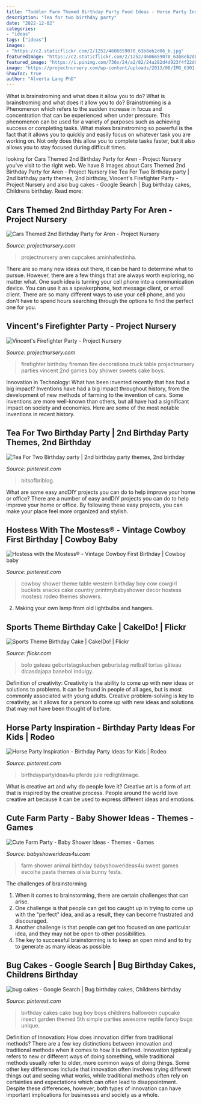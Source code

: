 ```yaml
---
title: "Toddler Farm Themed Birthday Party Food Ideas - Horse Party Inspiration"
description: "Tea for two birthday party"
date: "2022-12-02"
categories:
- "ideas"
tags: ["ideas"]
images:
- "https://c2.staticflickr.com/2/1252/4606659070_63b8eb2d06_b.jpg"
featuredImage: "https://c2.staticflickr.com/2/1252/4606659070_63b8eb2d06_b.jpg"
featured_image: "https://i.pinimg.com/736x/24/a2/82/24a282d4d923f4f22d9b477c77c18be1.jpg"
image: "https://projectnursery.com/wp-content/uploads/2013/08/IMG_6301.jpg"
ShowToc: true
author: "Alverta Lang PhD"
---
```



What is brainstroming and what does it allow you to do?
What is brainstroming and what does it allow you to do? Brainstroming is a Phenomenon which refers to the sudden increase in focus and concentration that can be experienced when under pressure. This phenomenon can be used for a variety of purposes such as achieving success or completing tasks. What makes brainstroming so powerful is the fact that it allows you to quickly and easily focus on whatever task you are working on. Not only does this allow you to complete tasks faster, but it also allows you to stay focused during difficult times.

	

		
looking for Cars Themed 2nd Birthday Party for Aren - Project Nursery you've visit to the right web. We have 8 Images about Cars Themed 2nd Birthday Party for Aren - Project Nursery like Tea For Two Birthday party | 2nd birthday party themes, 2nd birthday, Vincent&#039;s Firefighter Party - Project Nursery and also bug cakes - Google Search | Bug birthday cakes, Childrens birthday. Read more:
		
    
## Cars Themed 2nd Birthday Party For Aren - Project Nursery

<img loading=lazy src="https://projectnursery.com/wp-content/uploads/2014/07/P1240908-682x1024.jpg" onerror="this.onerror=null;this.src='https://tse4.mm.bing.net/th?id=OIP.ZT-Mpl3l7CYMvkzhw6uusAHaLH&amp;pid=15.1';" alt="Cars Themed 2nd Birthday Party for Aren - Project Nursery">

_Source: projectnursery.com_

>projectnursery aren cupcakes aminhafestinha. 

	

There are so many new ideas out there, it can be hard to determine what to pursue. However, there are a few things that are always worth exploring, no matter what. One such idea is turning your cell phone into a communication device. You can use it as a speakerphone, text message client, or email client. There are so many different ways to use your cell phone, and you don't have to spend hours searching through the options to find the perfect one for you.

    
## Vincent&#039;s Firefighter Party - Project Nursery

<img loading=lazy src="https://projectnursery.com/wp-content/uploads/2013/08/IMG_6301.jpg" onerror="this.onerror=null;this.src='https://tse3.mm.bing.net/th?id=OIP.oh0lJLe2r-Jmeepoae2A1AHaLH&amp;pid=15.1';" alt="Vincent&#039;s Firefighter Party - Project Nursery">

_Source: projectnursery.com_

>firefighter birthday fireman fire decorations truck table projectnursery parties vincent 2nd games boy shower sweets cake boys. 

	

Innovation in Technology: What has been invented recently that has had a big impact?
Inventions have had a big impact throughout history, from the development of new methods of farming to the invention of cars. Some inventions are more well-known than others, but all have had a significant impact on society and economies. Here are some of the most notable inventions in recent history.

    
## Tea For Two Birthday Party | 2nd Birthday Party Themes, 2nd Birthday

<img loading=lazy src="https://i.pinimg.com/736x/cf/f6/a8/cff6a8431dab8934a8208542b07da772.jpg" onerror="this.onerror=null;this.src='https://tse3.mm.bing.net/th?id=OIP.ogUIM5kpNSkXnT6dZ1HtvwHaLG&amp;pid=15.1';" alt="Tea For Two Birthday party | 2nd birthday party themes, 2nd birthday">

_Source: pinterest.com_

>bitsofbriblog. 

	

What are some easy andDIY projects you can do to help improve your home or office?
There are a number of easy andDIY projects you can do to help improve your home or office. By following these easy projects, you can make your place feel more organized and stylish.

    
## Hostess With The Mostess® - Vintage Cowboy First Birthday | Cowboy Baby

<img loading=lazy src="https://i.pinimg.com/originals/45/7c/c5/457cc5e6642dabaa0d1781df620d693d.jpg" onerror="this.onerror=null;this.src='https://tse4.mm.bing.net/th?id=OIP.5kyeCbdVIgJJz5ueQjhxBgHaLH&amp;pid=15.1';" alt="Hostess with the Mostess® - Vintage Cowboy First Birthday | Cowboy baby">

_Source: pinterest.com_

>cowboy shower theme table western birthday boy cow cowgirl buckets snacks cake country printmybabyshower decor hostess mostess rodeo themes showers. 

	

2. Making your own lamp from old lightbulbs and hangers.

    
## Sports Theme Birthday Cake | CakeIDo! | Flickr

<img loading=lazy src="https://c2.staticflickr.com/2/1252/4606659070_63b8eb2d06_b.jpg" onerror="this.onerror=null;this.src='https://tse1.mm.bing.net/th?id=OIP.WaTQXmAK5VukgJH5t2pTpwHaLG&amp;pid=15.1';" alt="Sports Theme Birthday Cake | CakeIDo! | Flickr">

_Source: flickr.com_

>bolo gateau geburtstagskuchen geburtstag netball tortas gâteau dicasdajapa basebol indulgy. 

	

Definition of creativity:
Creativity is the ability to come up with new ideas or solutions to problems. It can be found in people of all ages, but is most commonly associated with young adults. Creative problem-solving is key to creativity, as it allows for a person to come up with new ideas and solutions that may not have been thought of before.

    
## Horse Party Inspiration - Birthday Party Ideas For Kids | Rodeo

<img loading=lazy src="https://i.pinimg.com/736x/24/a2/82/24a282d4d923f4f22d9b477c77c18be1.jpg" onerror="this.onerror=null;this.src='https://tse2.mm.bing.net/th?id=OIP.ZP14MeIhfZDcR4JLhWVF7QHaLZ&amp;pid=15.1';" alt="Horse Party Inspiration - Birthday Party Ideas for Kids | Rodeo">

_Source: pinterest.com_

>birthdaypartyideas4u pferde jule redlightimage. 

	

What is creative art and why do people love it?
Creative art is a form of art that is inspired by the creative process. People around the world love creative art because it can be used to express different ideas and emotions.

    
## Cute Farm Party - Baby Shower Ideas - Themes - Games

<img loading=lazy src="http://www.babyshowerideas4u.com/wp-content/uploads/2014/07/IMG_2015-2E-682x1024.jpg" onerror="this.onerror=null;this.src='https://tse3.mm.bing.net/th?id=OIP.9hG65VvDezwlY1g4MOQc2QHaLH&amp;pid=15.1';" alt="Cute Farm Party - Baby Shower Ideas - Themes - Games">

_Source: babyshowerideas4u.com_

>farm shower animal birthday babyshowerideas4u sweet games escolha pasta themes olivia bunny festa. 

	

The challenges of brainstorming
1. When it comes to brainstorming, there are certain challenges that can arise.
2. One challenge is that people can get too caught up in trying to come up with the "perfect" idea, and as a result, they can become frustrated and discouraged.
3. Another challenge is that people can get too focused on one particular idea, and they may not be open to other possibilities.
4. The key to successful brainstorming is to keep an open mind and to try to generate as many ideas as possible.

    
## Bug Cakes - Google Search | Bug Birthday Cakes, Childrens Birthday

<img loading=lazy src="https://i.pinimg.com/736x/68/0b/ac/680bacf28d11ad41fae9c42ec1920f56.jpg" onerror="this.onerror=null;this.src='https://tse2.mm.bing.net/th?id=OIP.BHi7tbWP_wpytgZcFoNVEAHaLL&amp;pid=15.1';" alt="bug cakes - Google Search | Bug birthday cakes, Childrens birthday">

_Source: pinterest.com_

>birthday cakes cake bug boy boys childrens halloween cupcake insect garden themed 5th simple parties awesome reptile fancy bugs unique. 

	

Definition of Innovation: How does innovation differ from traditional methods?
There are a few key distinctions between innovation and traditional methods when it comes to how it is defined. Innovation typically refers to new or different ways of doing something, while traditional methods usually refer to older, more common ways of doing things. Some other key differences include that innovation often involves trying different things out and seeing what works, while traditional methods often rely on certainties and expectations which can often lead to disappointment. Despite these differences, however, both types of innovation can have important implications for businesses and society as a whole.

